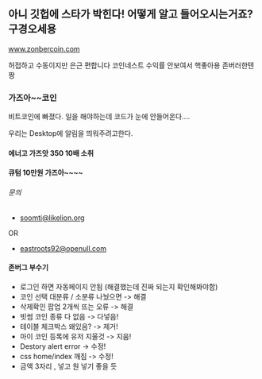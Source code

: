 ## 아니 깃헙에 스타가 박힌다! 어떻게 알고 들어오시는거죠? 구경오세용 
www.zonbercoin.com

허접하고 수동이지만 은근 편합니다 코인네스트 수익률 안보여서 핵좋아용 존버러한텐 짱  

### 가즈아~~코인 

비트코인에 빠졌다.
일을 해야하는데 코드가 눈에 안들어온다....

우리는 Desktop에 알림을 띄워주려고한다.

#### 에너고 가즈앗 350 10배 소취

#### 큐텀 10만원 가즈아~~~~ 


###### 문의
- soomti@likelion.org 

OR
- eastroots92@openull.com


#### 존버그 부수기

- 로그인 하면 자동페이지 안됨 (해결했는데 진짜 되는지 확인해봐야함)
- 코인 선택 대분류 / 소분류 나눴으면 -> 해결
- 삭제확인 팝업 2개씩 뜨는 오류 -> 해결
- 빗썸 코인 종류 다 없음 -> 다넣음!
- 테이블 체크박스 왜있음? -> 제거!
- 마이 코인 등록에 유저 지울것 -> 지움!
- Destory alert error -> 수정!
- css home/index 깨짐 -> 수정!
- 금액 3자리 , 넣고 원 넣기 좋을 듯


